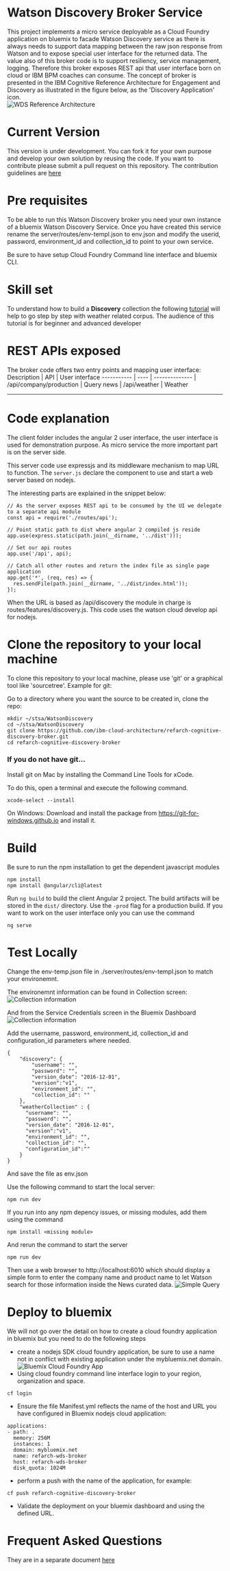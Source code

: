 # Watson Discovery Broker Service

This project implements a micro service deployable as a Cloud Foundry application on bluemix to facade Watson Discovery service as there is always needs to support data mapping between the raw json response from Watson and to expose special user interface for the returned data. The value also of this broker code is to support resiliency, service management, logging. Therefore this broker exposes REST api that user interface born on cloud or IBM BPM coaches can consume.
The concept of broker is presented in the IBM Cognitive Reference Architecture for Engagement and Discovery as illustrated in the figure below, as the 'Discovery Application' icon.  
![WDS Reference Architecture](doc/WDS-ra.png)

# Current Version
This version is under development. You can fork it for your own purpose and develop your own solution by reusing the code. If you want to contribute please submit a pull request on this repository. The contribution guidelines are [here](https://github.com/ibm-cloud-architecture/refarch-cognitive#contribute)

# Pre requisites
To be able to run this Watson Discovery broker you need your own instance of a bluemix Watson Discovery Service. Once you have created this service rename the server/routes/env-templ.json to env.json and modify the userid, password, environment_id and collection_id to point to your own service.

Be sure to have setup Cloud Foundry Command line interface and bluemix CLI.

# Skill set
To understand how to build a **Discovery** collection the following [tutorial](doc/tutorial/wds-lab.md) will help to go step by step with weather related corpus. The audience of this tutorial is for beginner and advanced developer

# REST APIs exposed
The broker code offers two entry points and mapping user interface:
Description | API  | User interface
----------- | ---- | --------------
  | /api/company/production | Query news
  | /api/weather | Weather

---
# Code explanation
The client folder includes the angular 2 user interface, the user interface is used for demonstration purpose. As micro service the more important part is on the server side.

This server code use expressjs and its middleware mechanism to map URL to function. The `server.js` declare the component to use and start a web server based on nodejs.

The interesting parts are explained in the snippet below:
```
// As the server exposes REST api to be consumed by the UI we delegate to a separate api module
const api = require('./routes/api');

// Point static path to dist where angular 2 compiled js reside
app.use(express.static(path.join(__dirname, '../dist')));

// Set our api routes
app.use('/api', api);

// Catch all other routes and return the index file as single page application
app.get('*', (req, res) => {
  res.sendFile(path.join(__dirname, '../dist/index.html'));
});
```

When the URL is based as /api/discovery the module in charge is routes/features/discovery.js. This code uses the watson cloud develop api for nodejs.

# Clone the repository to your local machine
To clone this repository to your local machine, please use 'git' or a graphical tool like 'sourcetree'.
Example for git:

Go to a directory where you want the source to be created in, clone the repo:
```
mkdir ~/stsa/WatsonDiscovery
cd ~/stsa/WatsonDiscovery
git clone https://github.com/ibm-cloud-architecture/refarch-cognitive-discovery-broker.git
cd refarch-cognitive-discovery-broker
```

### If you do not have git...
Install git on Mac by installing the Command Line Tools for xCode.

To do this, open a terminal and execute the following command.
```
xcode-select --install
```

On Windows:
Download and install the package from https://git-for-windows.github.io and install it.


# Build
Be sure to run the npm installation to get the dependent javascript modules
```
npm install
npm install @angular/cli@latest

```
Run `ng build` to build the client Angular 2 project. The build artifacts will be stored in the `dist/` directory. Use the `-prod` flag for a production build.
If you want to work on the user interface only you can use the command
```
ng serve
```

# Test Locally
Change the env-temp.json file in ./server/routes/env-templ.json to match your environemnt.

The environemnt information can be found in Collection screen:
![Collection information](doc/discovery-screen1.png)

And from the Service Credentials screen in the Bluemix Dashboard
![Collection information](doc/bmx-service-credentials1.png)

Add the username, password, environment_id, collection_id and configuration_id parameters where needed.

```
{
    "discovery": {
        "username": "",
        "password": "",
        "version_date": "2016-12-01",
        "version":"v1",
        "environment_id": "",
        "collection_id": ""
    },
    "weatherCollection" : {
      "username": "",
      "password": "",
      "version_date": "2016-12-01",
      "version":"v1",
      "environment_id": "",
      "collection_id": "",
      "configuration_id":""
    }
}
```
And save the file as env.json

Use the following command to start the local server:
```
npm run dev
```

If you run into any npm depency issues, or missing modules, add them using the command
```
npm install <missing module>
```

And rerun the command to start the server
```
npm run dev
```


Then use a web browser to http://localhost:6010 which should display a simple form to enter the company name and product name to let Watson search for those information inside the News curated data.
![Simple Query](doc/query-results1.png)

# Deploy to bluemix
We will not go over the detail on how to create a cloud foundry application in bluemix but you need to do the following steps
* create a nodejs SDK cloud foundry application, be sure to use a name not in conflict with existing application under the mybluemix.net domain.
![Bluemix Cloud Foundry App](doc/bmx-cf-nodesdk.png)
* Using cloud foundry command line interface login to your region, organization and space.
```
cf login
```
* Ensure the file Manifest.yml reflects the name of the host and URL you have configured in Bluemix nodejs cloud application:
```
applications:
- path: .
  memory: 256M
  instances: 1
  domain: mybluemix.net
  name: refarch-wds-broker
  host: refarch-wds-broker
  disk_quota: 1024M
```
* perform a push with the name of the application, for example:
```
cf push refarch-cognitive-discovery-broker
```
* Validate the deployment on your bluemix dashboard and using the defined URL.


# Frequent Asked Questions
They are in a separate document [here](doc/faq.md)
